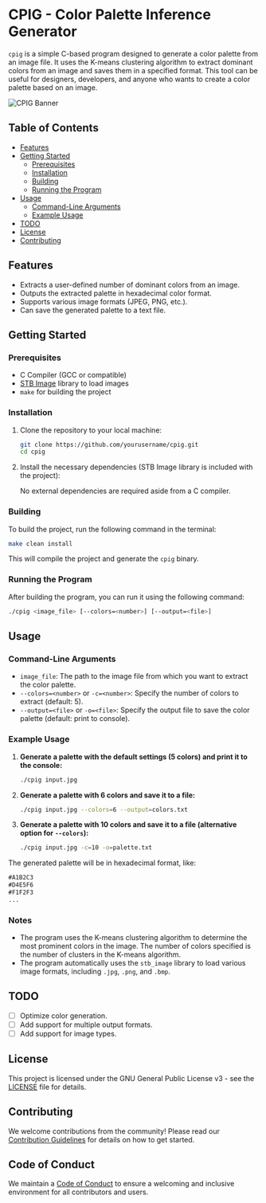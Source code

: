 # CPIG - Color Palette Inference Generator

`cpig` is a simple C-based program designed to generate a color palette from an image file. It uses the K-means clustering algorithm to extract dominant colors from an image and saves them in a specified format. This tool can be useful for designers, developers, and anyone who wants to create a color palette based on an image.

![CPIG Banner](https://nnisarg.in/images/projects/CPIG.jpg)

## Table of Contents

- [Features](#features)
- [Getting Started](#getting-started)
  - [Prerequisites](#prerequisites)
  - [Installation](#installation)
  - [Building](#building)
  - [Running the Program](#running-the-program)
- [Usage](#usage)
  - [Command-Line Arguments](#command-line-arguments)
  - [Example Usage](#example-usage)
- [TODO](#todo)
- [License](#license)
- [Contributing](#contributing)

## Features

- Extracts a user-defined number of dominant colors from an image.
- Outputs the extracted palette in hexadecimal color format.
- Supports various image formats (JPEG, PNG, etc.).
- Can save the generated palette to a text file.

## Getting Started

### Prerequisites

- C Compiler (GCC or compatible)
- [STB Image](https://github.com/nothings/stb) library to load images
- `make` for building the project

### Installation

1. Clone the repository to your local machine:

   ```bash
   git clone https://github.com/yourusername/cpig.git
   cd cpig
   ```

2. Install the necessary dependencies (STB Image library is included with the project):

   No external dependencies are required aside from a C compiler.

### Building

To build the project, run the following command in the terminal:

```bash
make clean install
```

This will compile the project and generate the `cpig` binary.

### Running the Program

After building the program, you can run it using the following command:

```bash
./cpig <image_file> [--colors=<number>] [--output=<file>]
```

## Usage

### Command-Line Arguments

- `image_file`: The path to the image file from which you want to extract the color palette.
- `--colors=<number>` or `-c=<number>`: Specify the number of colors to extract (default: 5).
- `--output=<file>` or `-o=<file>`: Specify the output file to save the color palette (default: print to console).

### Example Usage

1. **Generate a palette with the default settings (5 colors) and print it to the console:**

   ```bash
   ./cpig input.jpg
   ```

2. **Generate a palette with 6 colors and save it to a file:**

   ```bash
   ./cpig input.jpg --colors=6 --output=colors.txt
   ```

3. **Generate a palette with 10 colors and save it to a file (alternative option for `--colors`):**

   ```bash
   ./cpig input.jpg -c=10 -o=palette.txt
   ```

The generated palette will be in hexadecimal format, like:

```txt
#A1B2C3
#D4E5F6
#F1F2F3
...
```

### Notes

- The program uses the K-means clustering algorithm to determine the most prominent colors in the image. The number of colors specified is the number of clusters in the K-means algorithm.
- The program automatically uses the `stb_image` library to load various image formats, including `.jpg`, `.png`, and `.bmp`.

## TODO

- [ ] Optimize color generation.
- [ ] Add support for multiple output formats.
- [ ] Add support for image types.

## License

This project is licensed under the GNU General Public License v3 - see the [LICENSE](LICENSE.md) file for details.

## Contributing

We welcome contributions from the community! Please read our [Contribution Guidelines](CONTRIBUTING.md) for details on how to get started.

## Code of Conduct

We maintain a [Code of Conduct](CODE_OF_CONDUCT.md) to ensure a welcoming and inclusive environment for all contributors and users.
